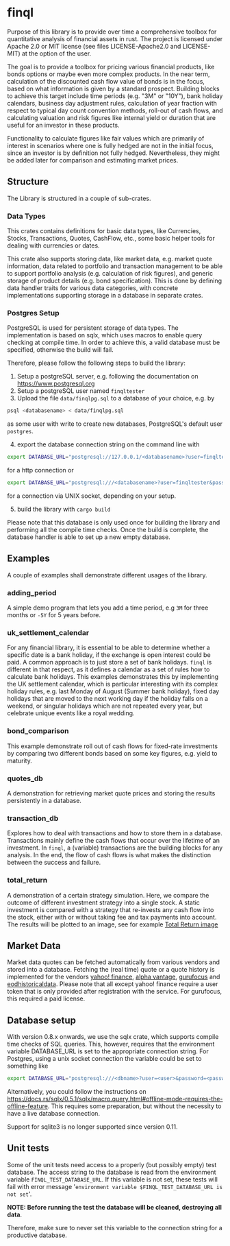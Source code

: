 # finql

Purpose of this library is to provide over time a comprehensive toolbox for
quantitative analysis of financial assets in rust. The project is licensed under
Apache 2.0 or MIT license (see files LICENSE-Apache2.0 and LICENSE-MIT) at the
option of the user.

The goal is to provide a toolbox for pricing various financial products, like
bonds options or maybe even more complex products. In the near term, calculation
of the discounted cash flow value of bonds is in the focus, based on what
information is given by a standard prospect. Building blocks to achieve this
target include time periods (e.g. "3M" or "10Y"), bank holiday calendars,
business day adjustment rules, calculation of year fraction with respect to
typical day count convention methods, roll-out of cash flows, and calculating
valuation and risk figures like internal yield or duration that are useful for
an investor in these products. 

Functionality to calculate figures like fair values which are primarily
of interest in scenarios where one is fully hedged are not in the initial focus,
since an investor is by definition not fully hedged. Nevertheless, they might be
added later for comparison and estimating market prices.

## Structure

The Library is structured in a couple of sub-crates.

### Data Types

This crates contains definitions for basic data types, like Currencies, 
Stocks, Transactions, Quotes, CashFlow, etc., some basic helper tools for
dealing with currencies or dates.

This crate also supports storing data, like market data, e.g. market quote
information, data related to portfolio and transaction management to be able to
support portfolio analysis (e.g. calculation of risk figures), and generic
storage of product details (e.g. bond specification). This is done by defining
data handler traits for various data categories, with concrete implementations
supporting storage in a database in separate crates.

### Postgres Setup

PostgreSQL is used for persistent storage of data types. 
The implementation is based on sqlx, which uses macros to enable
query checking at compile time. In order to achieve this, a valid
database must be specified, otherwise the build will fail.

Therefore, please follow the following steps to build the library:

1. Setup a postgreSQL server, e.g. following the documentation on https://www.postgresql.org
2. Setup a postgreSQL user named `finqltester`
3. Upload the file `data/finqlpg.sql` to a database of your choice, e.g. by

```bash
psql <databasename> < data/finqlpg.sql
``` 
as some user with write to create new databases, PostgreSQL's default user
`postgres`. 

4. export the database connection string on the command line with
   
```bash
export DATABASE_URL="postgresql://127.0.0.1/<databasename>?user=finqltester&password=<password>&ssl=false"
``` 

for a http connection or  
   
```bash
export DATABASE_URL="postgresql:///<databasename>?user=finqltester&password=<password>&ssl=false"
``` 

for a connection 
via UNIX socket, depending on your setup.

5. build the library with `cargo build`

Please note that this database is only used once for building the library 
and performing all the compile time checks. Once the build is complete, 
the database handler is able to set up a new empty database.


## Examples

A couple of examples shall demonstrate different usages of the library.

### adding_period

A simple demo program that lets you add a time period, e.g `3M` for three months
or `-5Y` for 5 years before.

### uk_settlement_calendar

For any financial library, it is essential to be able to determine whether a 
specific date is a bank holiday, if the exchange is open interest could be paid.
A common approach is to just store a set of bank holidays. `finql` is different in 
that respect, as it defines a calendar as a set of rules how to calculate bank 
holidays. This examples demonstrates this by implementing the UK settlement 
calendar, which is particular interesting with its complex holiday rules, e.g. 
last Monday of August (Summer bank holiday), fixed day holidays that are moved
to the next working day if the holiday falls on a weekend, or singular holidays
which are not repeated every year, but celebrate unique events like a royal wedding.

### bond_comparison

This example demonstrate roll out of cash flows for fixed-rate investments by 
comparing two different bonds based on some key figures, e.g. yield to maturity.

### quotes_db

A demonstration for retrieving market quote prices and storing the results 
persistently in a database.

### transaction_db

Explores how to deal with transactions and how to store them in a database. 
Transactions mainly define the cash flows that occur over the lifetime of an
investment. In `finql`, a (variable) transactions are the building 
blocks for any analysis. In the end, the flow of cash flows is what makes the 
distinction between the success and failure. 

### total_return 

A demonstration of a certain strategy simulation. Here, we compare the outcome
of different investment strategy into a single stock. A static investment is 
compared with a strategy that re-invests any cash flow into the stock, either
with or without taking fee and tax payments into account. The results will be
plotted to an image, see for example [Total Return image](strategies.png)

## Market Data

Market data quotes can be fetched automatically from various vendors and stored into a database. 
Fetching the (real time) quote or a quote history is implemented for the vendors 
[yahoo! finance](https://finance.yahoo.com/),
[alpha vantage](https://www.alphavantage.co/), 
[gurufocus](https://www.gurufocus.com/new_index/) and 
[eodhistoricaldata](https://eodhistoricaldata.com/). Please note that all except yahoo! finance 
require a user token that is only provided after registration with the service. For gurufocus,
this required a paid license.

## Database setup
With version 0.8.x onwards, we use the sqlx crate, which supports compile time checks of SQL
queries. This, however, requires that the environment variable DATABASE_URL is set to the 
appropriate connection string. For Postgres, using a unix socket connection the variable
could be set to something like

```bash
export DATABASE_URL="postgresql:///<dbname>?user=<user>&password=<password>&ssl=false"
```

Alternatively, you could follow the instructions on 
https://docs.rs/sqlx/0.5.1/sqlx/macro.query.html#offline-mode-requires-the-offline-feature.
This requires some preparation, but without the necessity to have a live database connection. 

Support for sqlite3 is no longer supported since version 0.11.

## Unit tests

Some of the unit tests need access to a properly (but possibly empty) test database. 
The access string to the database is read from the environment variable `FINQL_TEST_DATABASE_URL`. If this variable is not set, these tests will fail with error 
message '`environment variable $FINQL_TEST_DATABASE_URL is not set`'.

**NOTE: Before running the test the database will be cleaned, destroying all data**.

Therefore, make sure to never set this variable to the connection string for a productive 
database.


